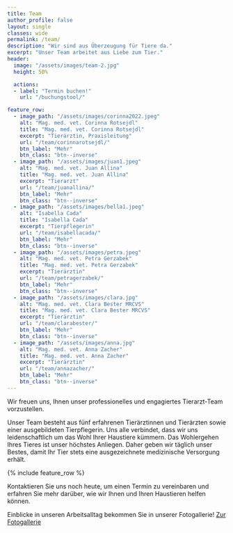 ```yaml
---
title: Team
author_profile: false
layout: single
classes: wide
permalink: /team/
description: "Wir sind aus Überzeugung für Tiere da."
excerpt: "Unser Team arbeitet aus Liebe zum Tier."
header:
  image: "/assets/images/team-2.jpg"
  height: 50%

  actions:
  - label: "Termin buchen!"
    url: "/buchungstool/"

feature_row:
  - image_path: "/assets/images/corinna2022.jpeg"
    alt: "Mag. med. vet. Corinna Rotsejdl"
    title: "Mag. med. vet. Corinna Rotsejdl"
    excerpt: "Tierärztin, Praxisleitung"
    url: "/team/corinnarotsejdl/"
    btn_label: "Mehr"
    btn_class: "btn--inverse"
  - image_path: "/assets/images/juan1.jpeg" 
    alt: "Mag. med. vet. Juan Allina"
    title: "Mag. med. vet. Juan Allina"
    excerpt: "Tierarzt"
    url: "/team/juanallina/"
    btn_label: "Mehr"
    btn_class: "btn--inverse"
  - image_path: "/assets/images/bella1.jpeg" 
    alt: "Isabella Cada"
    title: "Isabella Cada"
    excerpt: "Tierpflegerin"
    url: "/team/isabellacada/"
    btn_label: "Mehr"
    btn_class: "btn--inverse"
  - image_path: "/assets/images/petra.jpeg" 
    alt: "Mag. med. vet. Petra Gerzabek"
    title: "Mag. med. vet. Petra Gerzabek"
    excerpt: "Tierärztin"
    url: "/team/petragerzabek/"
    btn_label: "Mehr"
    btn_class: "btn--inverse"
  - image_path: "/assets/images/clara.jpg" 
    alt: "Mag. med. vet. Clara Bester MRCVS"
    title: "Mag. med. vet. Clara Bester MRCVS"
    excerpt: "Tierärztin"
    url: "/team/clarabester/"
    btn_label: "Mehr"
    btn_class: "btn--inverse"
  - image_path: "/assets/images/anna.jpg" 
    alt: "Mag. med. vet. Anna Zacher"
    title: "Mag. med. vet. Anna Zacher"
    excerpt: "Tierärztin"
    url: "/team/annazacher/"
    btn_label: "Mehr"
    btn_class: "btn--inverse"
---
```

Wir freuen uns, Ihnen unser professionelles und engagiertes Tierarzt-Team vorzustellen.

Unser Team besteht aus fünf erfahrenen Tierärztinnen und Tierärzten sowie einer ausgebildeten Tierpflegerin. Uns alle verbindet, dass wir uns leidenschaftlich um das Wohl Ihrer Haustiere kümmern. Das Wohlergehen Ihres Tieres ist unser höchstes Anliegen. Daher geben wir täglich unser Bestes, damit Ihr Tier stets eine ausgezeichnete medizinische Versorgung erhält.

{% include feature_row %}

 Kontaktieren Sie uns noch heute, um einen Termin zu vereinbaren und erfahren Sie mehr darüber, wie wir Ihnen und Ihren Haustieren helfen können.

Einblicke in unseren Arbeitsalltag bekommen Sie in unserer Fotogallerie!
[Zur Fotogallerie](/gallery/)
